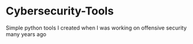 # Cybersecurity-Tools
Simple python tools I created when I was working on offensive security many years ago
